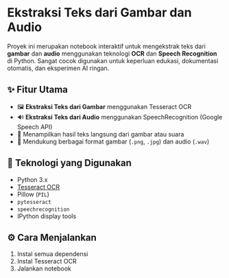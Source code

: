 # Ekstraksi Teks dari Gambar dan Audio

Proyek ini merupakan notebook interaktif untuk mengekstrak teks dari **gambar** dan **audio** menggunakan teknologi **OCR** dan **Speech Recognition** di Python. Sangat cocok digunakan untuk keperluan edukasi, dokumentasi otomatis, dan eksperimen AI ringan.

## ✨ Fitur Utama

- 🖼️ **Ekstraksi Teks dari Gambar** menggunakan Tesseract OCR
- 🔊 **Ekstraksi Teks dari Audio** menggunakan SpeechRecognition (Google Speech API)
- 💬 Menampilkan hasil teks langsung dari gambar atau suara
- 📎 Mendukung berbagai format gambar (`.png`, `.jpg`) dan audio (`.wav`)

## 🧰 Teknologi yang Digunakan

- Python 3.x
- [Tesseract OCR](https://github.com/tesseract-ocr/tesseract)
- Pillow (`PIL`)
- `pytesseract`
- `speechrecognition`
- IPython display tools

## ⚙️ Cara Menjalankan

1. Instal semua dependensi
2. Instal Tesseract OCR
3. Jalankan notebook

   
   

